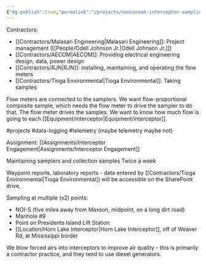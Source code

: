 ```yaml
---
{"dg-publish":true,"permalink":"/projects/nonconnah-interceptor-sampling/","noteIcon":"","created":"2025-07-07T14:23:46.566-05:00"}
---
```


Contractors:
- [[Contractors/Malasari Engineering\|Malasari Engineering]]: Project management ([[People/Odell Johnson Jr.\|Odell Johnson Jr.]])
- [[Contractors/AECOM\|AECOM]]: Providing electrical engineering design, data, power design
- [[Contractors/RJN\|RJN]]: installing, maintaining, and operating the flow meters
- [[Contractors/Tioga Environmental\|Tioga Environmental]]: Taking samples

Flow meters are connected to the samplers. We want flow-proportional composite sample, which needs the flow meter to drive the sampler to do that. The flow meter drives the samples. We want to know how much flow is going to each [[Equipment/interceptor\|Equipment/interceptor]].

#projects #data-logging #telemetry (maybe telemetry maybe not)

Assignment: [[Assignments/Interceptor Engagement\|Assignments/Interceptor Engagement]]

Maintaining samplers and collection samples
Twice a week

Waypoint reports, laboratory reports - data entered by [[Contractors/Tioga Environmental\|Tioga Environmental]] will be accessible on the SharePoint drive, 

Sampling at multiple (x2) points:
- NOI-S (five miles away from Maxson, midpoint, on a long dirt road)
- Manhole #9
- Point on Presidents Island Lift Station
- [[Location/Horn Lake Interceptor\|Horn Lake Interceptor]], off of Weaver Rd, at Mississippi border 

We blow forced airs into interceptors to improve air quality - this is primarily a contractor practice, and they tend to use diesel generators.

 
